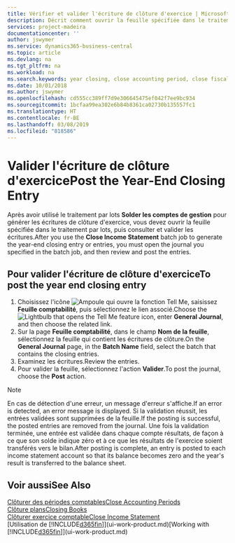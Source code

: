 ```yaml
---
title: Vérifier et valider l'écriture de clôture d'exercice | Microsoft Docs
description: Décrit comment ouvrir la feuille spécifiée dans le traitement par lots Clôturer exercice comptable, puis examiner et valider l'écriture de clôture de fin d'exercice.
services: project-madeira
documentationcenter: ''
author: jswymer
ms.service: dynamics365-business-central
ms.topic: article
ms.devlang: na
ms.tgt_pltfrm: na
ms.workload: na
ms.search.keywords: year closing, close accounting period, close fiscal year, bank account detailed trial balance
ms.date: 10/01/2018
ms.author: jswymer
ms.openlocfilehash: cd555cc389ff7d9e306645475ef042f7ee9bc934
ms.sourcegitcommit: 1bcfaa99ea302e6b84b8361ca02730b135557fc1
ms.translationtype: HT
ms.contentlocale: fr-BE
ms.lasthandoff: 03/08/2019
ms.locfileid: "818586"
---
```

# <a name="post-the-year-end-closing-entry"></a><span data-ttu-id="dc2b0-103">Valider l'écriture de clôture d'exercice</span><span class="sxs-lookup"><span data-stu-id="dc2b0-103">Post the Year-End Closing Entry</span></span>
<span data-ttu-id="dc2b0-104">Après avoir utilisé le traitement par lots **Solder les comptes de gestion** pour générer les écritures de clôture d'exercice, vous devez ouvrir la feuille spécifiée dans le traitement par lots, puis consulter et valider les écritures.</span><span class="sxs-lookup"><span data-stu-id="dc2b0-104">After you use the **Close Income Statement** batch job to generate the year-end closing entry or entries, you must open the journal you specified in the batch job, and then review and post the entries.</span></span>

## <a name="to-post-the-year-end-closing-entry"></a><span data-ttu-id="dc2b0-105">Pour valider l'écriture de clôture d'exercice</span><span class="sxs-lookup"><span data-stu-id="dc2b0-105">To post the year end closing entry</span></span>
1. <span data-ttu-id="dc2b0-106">Choisissez l'icône ![Ampoule qui ouvre la fonction Tell Me](media/ui-search/search_small.png "Dites-moi ce que vous voulez faire"), saisissez **Feuille comptabilité**, puis sélectionnez le lien associé.</span><span class="sxs-lookup"><span data-stu-id="dc2b0-106">Choose the ![Lightbulb that opens the Tell Me feature](media/ui-search/search_small.png "Tell me what you want to do") icon, enter **General Journal**, and then choose the related link.</span></span>
2. <span data-ttu-id="dc2b0-107">Sur la page **Feuille comptabilité**, dans le champ **Nom de la feuille**, sélectionnez la feuille qui contient les écritures de clôture.</span><span class="sxs-lookup"><span data-stu-id="dc2b0-107">On the **General Journal** page, in the **Batch Name** field, select the batch that contains the closing entries.</span></span>
3. <span data-ttu-id="dc2b0-108">Examinez les écritures.</span><span class="sxs-lookup"><span data-stu-id="dc2b0-108">Review the entries.</span></span>
4. <span data-ttu-id="dc2b0-109">Pour valider la feuille, sélectionnez l'action **Valider**.</span><span class="sxs-lookup"><span data-stu-id="dc2b0-109">To post the journal, choose the **Post** action.</span></span>

> [!NOTE]  
>   <span data-ttu-id="dc2b0-110">En cas de détection d'une erreur, un message d'erreur s'affiche.</span><span class="sxs-lookup"><span data-stu-id="dc2b0-110">If an error is detected, an error message is displayed.</span></span> <span data-ttu-id="dc2b0-111">Si la validation réussit, les entrées validées sont supprimées de la feuille.</span><span class="sxs-lookup"><span data-stu-id="dc2b0-111">If the posting is successful, the posted entries are removed from the journal.</span></span> <span data-ttu-id="dc2b0-112">Une fois la validation terminée, une entrée est validée dans chaque compte résultats, de façon à ce que son solde indique zéro et à ce que les résultats de l'exercice soient transférés vers le bilan.</span><span class="sxs-lookup"><span data-stu-id="dc2b0-112">After posting is complete, an entry is posted to each income statement account so that its balance becomes zero and the year's result is transferred to the balance sheet.</span></span>

## <a name="see-also"></a><span data-ttu-id="dc2b0-113">Voir aussi</span><span class="sxs-lookup"><span data-stu-id="dc2b0-113">See Also</span></span>
[<span data-ttu-id="dc2b0-114">Clôturer des périodes comptables</span><span class="sxs-lookup"><span data-stu-id="dc2b0-114">Close Accounting Periods</span></span>](year-close-account-periods.md)  
[<span data-ttu-id="dc2b0-115">Clôture plans</span><span class="sxs-lookup"><span data-stu-id="dc2b0-115">Closing Books</span></span>](year-close-books.md)  
[<span data-ttu-id="dc2b0-116">Clôturer exercice comptable</span><span class="sxs-lookup"><span data-stu-id="dc2b0-116">Close Income Statement</span></span>](year-close-income-statement.md)  
<span data-ttu-id="dc2b0-117">[Utilisation de [!INCLUDE[d365fin](includes/d365fin_md.md)]](ui-work-product.md)</span><span class="sxs-lookup"><span data-stu-id="dc2b0-117">[Working with [!INCLUDE[d365fin](includes/d365fin_md.md)]](ui-work-product.md)</span></span>
